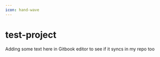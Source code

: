 ```yaml
---
icon: hand-wave
---
```


# test-project

Adding some text here in Gitbook editor to see if it syncs in my repo too
